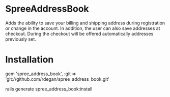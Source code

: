 SpreeAddressBook
================

Adds the ability to save your billing and shipping address during registration or change in the account.
In addition, the user can also save addresses at checkout.
During the checkout will be offered automatically addresses previously set.


Installation
=======

gem 'spree_address_book', :git => 'git://github.com/rdegan/spree_address_book.git'

rails generate spree_address_book:install

